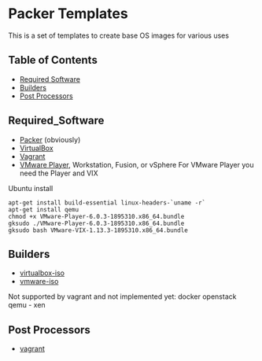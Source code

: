 
Packer Templates
================

This is a set of templates to create base OS images for various uses

## Table of Contents

* [Required Software](#required_software)
* [Builders](#builders)
* [Post Processors](#post-processors)

## Required_Software
- [Packer](http://www.packer.io/downloads.html) (obviously)
- [VirtualBox](https://www.virtualbox.org/wiki/Downloads)
- [Vagrant](http://www.vagrantup.com/downloads.html)
- [VMware Player](https://my.vmware.com/web/vmware/free#desktop_end_user_computing/vmware_player/6_0), Workstation, Fusion, or vSphere
For VMware Player you need the Player and VIX

Ubuntu install
```
apt-get install build-essential linux-headers-`uname -r`
apt-get install qemu
chmod +x VMware-Player-6.0.3-1895310.x86_64.bundle
gksudo ./VMware-Player-6.0.3-1895310.x86_64.bundle
gksudo bash VMware-VIX-1.13.3-1895310.x86_64.bundle
```

## Builders
- [virtualbox-iso](http://www.packer.io/docs/builders/virtualbox-iso.html)
- [vmware-iso](http://www.packer.io/docs/builders/vmware-iso.html)

Not supported by vagrant and not implemented yet:
docker
openstack
qemu - xen

## Post Processors
- [vagrant](http://www.packer.io/docs/post-processors/vagrant.html)

